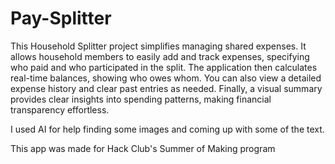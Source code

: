 # Pay-Splitter

This Household Splitter project simplifies managing shared expenses. It allows household members to easily add and track expenses, specifying who paid and who participated in the split. The application then calculates real-time balances, showing who owes whom. You can also view a detailed expense history and clear past entries as needed. Finally, a visual summary provides clear insights into spending patterns, making financial transparency effortless. 

I used AI for help finding some images and coming up with some of the text.

This app was made for Hack Club's Summer of Making program
